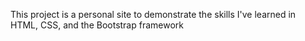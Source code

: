 This project is a personal site to demonstrate the skills I've learned in HTML, CSS, and the Bootstrap framework
